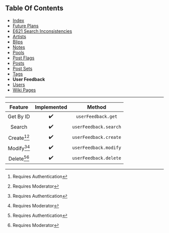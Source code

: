 ## Table Of Contents
- [Index](README.md)
- [Future Plans](FuturePlans.md)
- [E621 Search Inconsistencies](E621SearchInconsistencies.md)
- [Artists](Artists.md)
- [Blips](Blips.md)
- [Notes](Notes.md)
- [Pools](Pools.md)
- [Post Flags](PostFlags.md)
- [Posts](Posts.md)
- [Post Sets](PostSets.md)
- [Tags](Tags.md)
- **User Feedback**
- [Users](Users.md)
- [Wiki Pages](WikiPages.md)

<hr>

|     Feature    | Implemented |         Method        |
|:--------------:|:-----------:|:---------------------:|
|    Get By ID   |      ✔️      |   `userFeedback.get`  |
|     Search     |      ✔️      | `userFeedback.search` |
| Create[^1][^4] |      ✔️      | `userFeedback.create` |
| Modify[^1][^4] |      ✔️      | `userFeedback.modify` |
| Delete[^1][^4] |      ✔️      | `userFeedback.delete` |

[^1]: Requires Authentication
[^2]: Requires Privileged
[^3]: Requires Janitor
[^4]: Requires Moderator
[^5]: Requires Admin

